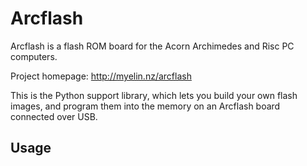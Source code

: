 # Arcflash

Arcflash is a flash ROM board for the Acorn Archimedes and Risc PC computers.

Project homepage: http://myelin.nz/arcflash

This is the Python support library, which lets you build your own flash
images, and program them into the memory on an Arcflash board connected over
USB.

## Usage

